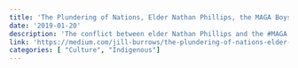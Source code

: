 ```yaml
---
title: 'The Plundering of Nations, Elder Nathan Phillips, the MAGA Boys, and MMIW'
date: '2019-01-20'
description: 'The conflict between elder Nathan Phillips and the #MAGA kids is more than racism. The kids who were harassing the Omaha Nation elder may have been racist, but it’s still about the plundering of nations. Women and children disappear from reservation territory daily. The current laws make #MMIW cases likely fall under federal jurisdiction, but with additional complications and holes.'
link: 'https://medium.com/jill-burrows/the-plundering-of-nations-elder-nathan-phillips-the-maga-boys-and-mmiw-ce48806a478e'
categories: [ "Culture", "Indigenous"]
---
```

